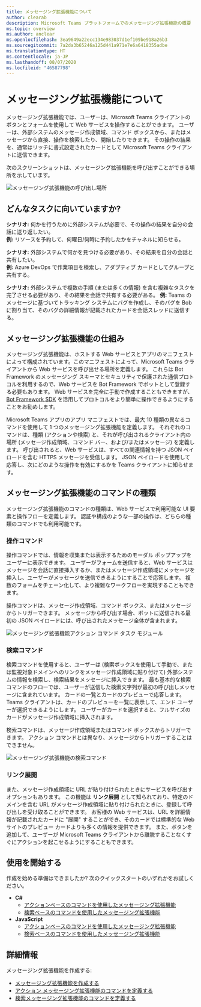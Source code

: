 ```yaml
---
title: メッセージング拡張機能について
author: clearab
description: Microsoft Teams プラットフォームでのメッセージング拡張機能の概要
ms.topic: overview
ms.author: anclear
ms.openlocfilehash: 3ea9649a22ecc134e983037d1ef109be918a26b3
ms.sourcegitcommit: 7a2da3b65246a125d441a971e7e6a6418355adbe
ms.translationtype: HT
ms.contentlocale: ja-JP
ms.lasthandoff: 08/07/2020
ms.locfileid: "46587798"
---
```

# <a name="what-are-messaging-extensions"></a>メッセージング拡張機能について

メッセージング拡張機能では、ユーザーは、Microsoft Teams クライアントのボタンとフォームを使用して Web サービスを操作することができます。 ユーザーは、外部システムのメッセージ作成領域、コマンド ボックスから、またはメッセージから直接、操作を検索したり、開始したりできます。 その操作の結果を、通常はリッチに書式設定されたカードとして Microsoft Teams クライアントに送信できます。

次のスクリーンショットは、メッセージング拡張機能を呼び出すことができる場所を示しています。

![メッセージング拡張機能の呼び出し場所](~/assets/images/messaging-extension-invoke-locations.png)

## <a name="what-kinds-of-tasks-are-they-good-for"></a>どんなタスクに向いていますか?

**シナリオ:** 何かを行うために外部システムが必要で、その操作の結果を自分の会話に送り返したい。\
**例:** リソースを予約して、何曜日/何時に予約したかをチャネルに知らせる。

**シナリオ:** 外部システムで何かを見つける必要があり、その結果を自分の会話と共有したい。\
**例:** Azure DevOps で作業項目を検索し、アダプティブ カードとしてグループと共有する。

**シナリオ:** 外部システムで複数の手順 (または多くの情報) を含む複雑なタスクを完了させる必要があり、その結果を会話で共有する必要がある。
**例:** Teams のメッセージに基づいてトラッキング システムにバグを作成し、そのバグを Bob に割り当て、そのバグの詳細情報が記載されたカードを会話スレッドに送信する。

## <a name="how-do-messaging-extensions-work"></a>メッセージング拡張機能の仕組み

メッセージング拡張機能は、ホストする Web サービスとアプリのマニフェストによって構成されています。このマニフェストによって、Microsoft Teams クライアントから Web サービスを呼び出せる場所を定義します。 これらは Bot Framework のメッセージング スキーマとセキュリティで保護された通信プロトコルを利用するので、Web サービスを Bot Framework でボットとして登録する必要もあります。 Web サービスを完全に手動で作成することもできますが、[Bot Framework SDK](https://github.com/microsoft/botframework) を活用してプロトコルをより簡単に操作できるようにすることをお勧めします。

Microsoft Teams アプリのアプリ マニフェストでは、最大 10 種類の異なるコマンドを使用して 1 つのメッセージング拡張機能を定義します。 それぞれのコマンドは、種類 (アクションや検索) と、それが呼び出されるクライアント内の場所 (メッセージ作成領域、コマンド バー、および/またはメッセージ) を定義します。 呼び出されると、Web サービスは、すべての関連情報を持つ JSON ペイロードを含む HTTPS メッセージを受信します。 JSON ペイロードを使用して応答し、次にどのような操作を有効にするかを Teams クライアントに知らせます。

## <a name="types-of-messaging-extension-commands"></a>メッセージング拡張機能のコマンドの種類

メッセージング拡張機能のコマンドの種類は、Web サービスで利用可能な UI 要素と操作フローを定義します。 認証や構成のような一部の操作は、どちらの種類のコマンドでも利用可能です。

### <a name="action-commands"></a>操作コマンド

操作コマンドでは、情報を収集または表示するためのモーダル ポップアップをユーザーに表示できます。 ユーザーがフォームを送信すると、Web サービスはメッセージを会話に直接挿入するか、またはメッセージ作成領域にメッセージを挿入し、ユーザーがメッセージを送信できるようにすることで応答します。 複数のフォームをチェーン化して、より複雑なワークフローを実現することもできます。

操作コマンドは、メッセージ作成領域、コマンド ボックス、またはメッセージからトリガーできます。 メッセージから呼び出す場合、ボットに送信される最初の JSON ペイロードには、呼び出されたメッセージ全体が含まれます。

![メッセージング拡張機能アクション コマンド タスク モジュール](~/assets/images/task-module.png)

### <a name="search-commands"></a>検索コマンド

検索コマンドを使用すると、ユーザーは (検索ボックスを使用して手動で、または監視対象ドメインへのリンクをメッセージ作成領域に貼り付けて) 外部システムの情報を検索し、検索結果をメッセージに挿入できます。 最も基本的な検索コマンドのフローでは、ユーザーが送信した検索文字列が最初の呼び出しメッセージに含まれています。 カードの一覧とカードのプレビューで応答します。 Teams クライアントは、カードのプレビューを一覧に表示して、エンド ユーザーが選択できるようにします。 ユーザーがカードを選択すると、フルサイズのカードがメッセージ作成領域に挿入されます。

検索コマンドは、メッセージ作成領域またはコマンド ボックスからトリガーできます。 アクション コマンドとは異なり、メッセージからトリガーすることはできません。

![メッセージング拡張機能の検索コマンド](~/assets/images/search-extension.png)

### <a name="link-unfurling"></a>リンク展開

また、メッセージ作成領域に URL が貼り付けられたときにサービスを呼び出すオプションもあります。 この機能は **リンク展開** として知られており、特定のドメインを含む URL がメッセージ作成領域に貼り付けられたときに、登録して呼び出しを受け取ることができます。 お客様の Web サービスは、URL を詳細情報が記載されたカードに "展開" することができ、そのカードでは標準的な Web サイトのプレビュー カードよりも多くの情報を提供できます。 また、ボタンを追加して、ユーザーが Microsoft Teams クライアントから離脱することなくすぐにアクションを起こせるようにすることもできます。

## <a name="get-started"></a>使用を開始する

作成を始める準備はできましたか? 次のクイックスタートのいずれかをお試しください。

* **C#**
  * [アクションベースのコマンドを使用したメッセージング拡張機能](https://github.com/microsoft/BotBuilder-Samples/tree/master/samples/csharp_dotnetcore/51.teams-messaging-extensions-action)
  * [検索ベースのコマンドを使用したメッセージング拡張機能](https://github.com/microsoft/BotBuilder-Samples/tree/master/samples/csharp_dotnetcore/50.teams-messaging-extensions-search)
* **JavaScript**
  * [アクションベースのコマンドを使用したメッセージング拡張機能](https://github.com/microsoft/BotBuilder-Samples/tree/master/samples/javascript_nodejs/51.teams-messaging-extensions-action)
  * [検索ベースのコマンドを使用したメッセージング拡張機能](https://github.com/microsoft/BotBuilder-Samples/tree/master/samples/javascript_nodejs/50.teams-messaging-extensions-search)

## <a name="learn-more"></a>詳細情報

メッセージング拡張機能を作成する:

* [メッセージング拡張機能を作成する](~/messaging-extensions/how-to/create-messaging-extension.md)
* [アクション メッセージング拡張機能のコマンドを定義する](~/messaging-extensions/how-to/action-commands/define-action-command.md)
* [検索メッセージング拡張機能のコマンドを定義する](~/messaging-extensions/how-to/search-commands/define-search-command.md)
